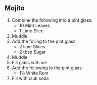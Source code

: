 ## Mojito 
                     
1. Combine the following into a pint glass:
	- 10 Mint Leaves
	- 1 Lime Slice
2. Muddle
3. Add the folling to the pint glass:
	- 2 lime Slices       
	- 2 tbsp Sugar        
4. Muddle
5. Fill glass with ice       
6. Add the following to the pint glass:
	- 1½ White Rum
7. Fill with club soda
